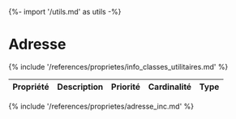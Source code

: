 {%- import '/utils.md' as utils -%}
# Adresse

{% include '/references/proprietes/info_classes_utilitaires.md' %}

| Propriété | Description | Priorité | Cardinalité | Type |
| ------------ | ------------- | ------------ | ------------ |------------ |
{% include '/references/proprietes/adresse_inc.md' %}